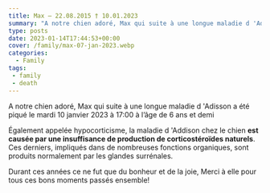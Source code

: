 ```yaml
---
title: Max – 22.08.2015 † 10.01.2023
summary: "A notre chien adoré, Max qui suite à une longue maladie d 'Adisson a été piqué le mardi 10 janvier 2023 à 17:00 à l’âge de 6 ans et demi"
type: posts
date: 2023-01-14T17:44:53+00:00
cover: /family/max-07-jan-2023.webp
categories:
  - Family
tags:
 - family
 - death
---
```

A notre chien adoré, Max qui suite à une longue maladie d 'Adisson a été piqué le mardi 10 janvier 2023 à 17:00 à l’âge de 6 ans et demi

Également appelée hypocorticisme, la maladie d 'Addison chez le chien **est causée par une insuffisance de production de corticostéroïdes naturels**. Ces derniers, impliqués dans de nombreuses fonctions organiques, sont produits normalement par les glandes surrénales.

Durant ces années ce ne fut que du bonheur et de la joie, Merci à elle pour  tous ces bons moments passés ensemble!
